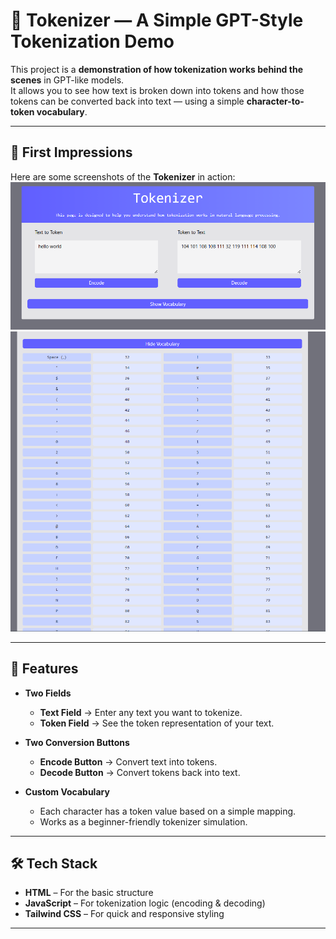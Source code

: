 # 🧠 Tokenizer — A Simple GPT-Style Tokenization Demo

This project is a **demonstration of how tokenization works behind the scenes** in GPT-like models.  
It allows you to see how text is broken down into tokens and how those tokens can be converted back into text — using a simple **character-to-token vocabulary**.

---

## 📸 First Impressions

Here are some screenshots of the **Tokenizer** in action:
![alt text](image.png)
![alt text](<Screenshot 2025-08-12 153437.png>)

---

## 🎯 Features

- **Two Fields**  
  - **Text Field** → Enter any text you want to tokenize.  
  - **Token Field** → See the token representation of your text.  

- **Two Conversion Buttons**  
  - **Encode Button** → Convert text into tokens.  
  - **Decode Button** → Convert tokens back into text.  

- **Custom Vocabulary**  
  - Each character has a token value based on a simple mapping.  
  - Works as a beginner-friendly tokenizer simulation.

---

## 🛠 Tech Stack

- **HTML** – For the basic structure  
- **JavaScript** – For tokenization logic (encoding & decoding)  
- **Tailwind CSS** – For quick and responsive styling

---



